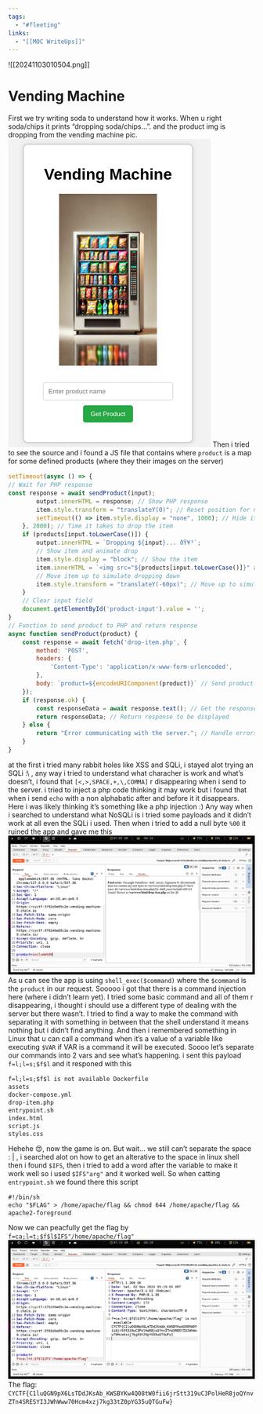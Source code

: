 ```yaml
---
tags:
  - "#fleeting"
links:
  - "[[MOC WriteUps]]"
---
```


![[20241103010504.png]]
# Vending Machine
First we try writing soda to understand how it works. When u right soda/chips it prints “dropping soda/chips…”. and the product img is dropping from the vending machine pic.
![](20241102065209.png)
Then i tried to see the source and i found a JS file that contains where `product` is a map for some defined products (where they their images on the server)
```javascript
setTimeout(async () => {
// Wait for PHP response
const response = await sendProduct(input);
		output.innerHTML = response; // Show PHP response
		item.style.transform = "translateY(0)"; // Reset position for next drop
		setTimeout(() => item.style.display = "none", 1000); // Hide item after a second
	}, 2000); // Time it takes to drop the item
	if (products[input.toLowerCase()]) {
		output.innerHTML = `Dropping ${input}... ðŸ¥³`;
		// Show item and animate drop
		item.style.display = "block"; // Show the item
		item.innerHTML = `<img src="${products[input.toLowerCase()]}" alt="${input}">`; // Set image source
		// Move item up to simulate dropping down
		item.style.transform = "translateY(-60px)"; // Move up to simulate dropping down
	} 
	// Clear input field
	document.getElementById('product-input').value = '';
}
// Function to send product to PHP and return response
async function sendProduct(product) {
    const response = await fetch('drop-item.php', {
        method: 'POST',
        headers: {
            'Content-Type': 'application/x-www-form-urlencoded',
        },
        body: `product=${encodeURIComponent(product)}` // Send product name
    });
    if (response.ok) {
        const responseData = await response.text(); // Get the response text
        return responseData; // Return response to be displayed
	} else {
        return "Error communicating with the server."; // Handle errors
    }
}
```
at the first i tried many rabbit holes like XSS and SQLi, i stayed alot trying an SQLi :\ , any way i tried to understand what characher is work and what’s doesn’t, i found that `[<,>,SPACE,+,\,COMMA]` r disappearing when i send to the server.
i tried to inject a php code thinking it may work but i found that when i send `echo` with a non alphabatic after and before it it disappears.
Here i was likely thinking it’s something like a php injection :)
Any way when i searched to understand what NoSQLi is i tried some payloads and it didn’t work at all even the SQLi i used.
Then when i tried to add a null byte `%00` it ruined the app and gave me this
![](20241102070527.png)
As u can see the app is using `shell_exec($command)` where the `$command` is the `product` in our request.
Sooooo i got that there is a command injection here (where i didn’t learn yet).
I tried some basic command and all of them r disappearing, i thought i should use a different type of dealing with the server but there wasn’t.
I tried to find a way to make the command with separating it with something in between that the shell understand it means nothing but i didn’t find anything.
And then i remembered something in Linux that u can call a command when it’s a value of a variable like executing `$VAR` if VAR is a command it will be executed.
Soooo let’s separate our commands into 2 vars and see what’s happening.
i sent this payload `f=l;l=s;$f$l` and it responed with this
```text
f=l;l=s;$f$l is not available Dockerfile
assets
docker-compose.yml
drop-item.php
entrypoint.sh
index.html
script.js
styles.css
```
Hehehe 😍, now the game is on.
But wait… we still can’t separate the space : | , i searched alot on how to get an alterative to the space in linux shell then i found `$IFS`, then i tried to add a word after the variable to make it work well so i used `$IFS"arg"` and it worked well.
So when catting `entrypoint.sh` we found there this script 
```shell
#!/bin/sh
echo "$FLAG" > /home/apache/flag && chmod 644 /home/apache/flag && apache2-foreground
```
Now we can peacfully get the flag by `f=ca;l=t;$f$l$IFS"/home/apache/flag"`
![](20241102071920.png)
The flag: `CYCTF{C1luQGN9pX6LsTDdJKsAb_KWSBYKw4Q08tW0fii6jrStt319uC3PolHeR8joQYnvZTn4SRESYI3JWhWww70Hcm4xzj7kg33tZ0pYG35uQTGuFw}`

